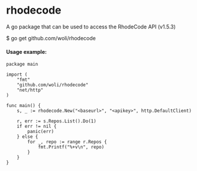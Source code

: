 rhodecode
=========

A go package that can be used to access the RhodeCode API (v1.5.3)

$ go get github.com/woli/rhodecode

#### Usage example:

	package main

	import (
		"fmt"
		"github.com/woli/rhodecode"
		"net/http"
	)

	func main() {
		s, _ := rhodecode.New("<baseurl>", "<apikey>", http.DefaultClient)

		r, err := s.Repos.List().Do(1)
		if err != nil {
			panic(err)
		} else {
			for _, repo := range r.Repos {
				fmt.Printf("%+v\n", repo)
			}
		}
	}